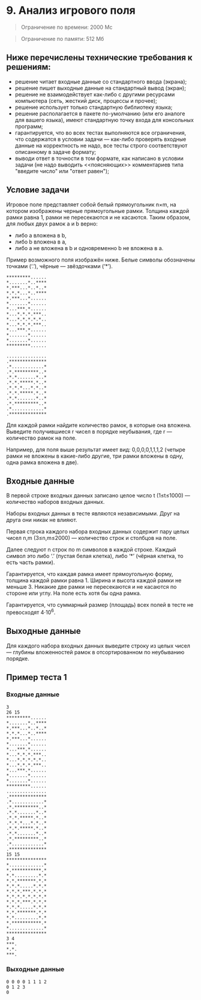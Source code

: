 ﻿# 9. Анализ игрового поля

> Ограничение по времени: 2000 Мс

> Ограничение по памяти: 512 Мб

## Ниже перечислены технические требования к решениям:
- решение читает входные данные со стандартного ввода (экрана);
- решение пишет выходные данные на стандартный вывод (экран);
- решение не взаимодействует как-либо с другими ресурсами компьютера (сеть, жесткий диск, процессы и прочее);
- решение использует только стандартную библиотеку языка;
- решение располагается в пакете по-умолчанию (или его аналоге для вашего языка), имеют стандартную точку входа для консольных программ;
- гарантируется, что во всех тестах выполняются все ограничения, что содержатся в условии задачи — как-либо проверять входные данные на корректность не надо, все тесты строго соответствуют описанному в задаче формату;
- выводи ответ в точности в том формате, как написано в условии задачи (не надо выводить <<поясняющих>> комментариев типа "введите число" или "ответ равен");

## Условие задачи

Игровое поле представляет собой белый прямоугольник n×m, на котором изображены черные прямоугольные рамки. Толщина каждой рамки равна 1, рамки не пересекаются и не касаются. Таким образом, для любых двух рамок a и b верно:
- либо a вложена в b,
- либо b вложена в a,
- либо a не вложена в b и одновременно b не вложена в a.

Пример возможного поля изображён ниже. Белые символы обозначены точками (‘.’), чёрные — звёздочками (‘*’). 

```
*********......
*.......*..****
*.***...*..*..*
*.*.*...*..****
*.***...*......
*.......*......
*...***.*......
*...*.*.*.***..
*...*.*.*.*.*..
*...*.*.*.***..
*...***.*......
*.......*......
*.......*......
*********......

...............
.**************
.*............*
.*.*********..*
.*.*.......*..*
.*.*.*****.*..*
.*.*.*...*.*..*
.*.*.*****.*..*
.*.*.......*..*
.*.*********..*
.*............*
.**************
```

Для каждой рамки найдите количество рамок, в которые она вложена. Выведите получившиеся r чисел в порядке неубывания, где r — количество рамок на поле.

Например, для поля выше результат имеет вид: 0,0,0,0,1,1,1,2 (четыре рамки не вложены в какие-либо другие, три рамки вложены в одну, одна рамка вложена в две).

## Входные данные

В первой строке входных данных записано целое число t (1≤t≤1000) — количество наборов входных данных.

Наборы входных данных в тесте являются независимыми. Друг на друга они никак не влияют.

Первая строка каждого набора входных данных содержит пару целых чисел n,m (3≤n,m≤2000) — количество строк и столбцов на поле.

Далее следуют n строк по m символов в каждой строке. Каждый символ это либо ‘.’ (пустая белая клетка), либо ‘*’ (чёрная клетка, то есть часть рамки).

Гарантируется, что каждая рамка имеет прямоугольную форму, толщина каждой рамки равна 1. Ширина и высота каждой рамки не меньше 3. Никакие две рамки не пересекаются и не касаются по стороне или углу. На поле есть хотя бы одна рамка.

Гарантируется, что суммарный размер (площадь) всех полей в тесте не превосходят 4⋅10<sup>6</sup>.

## Выходные данные

Для каждого набора входных данных выведите строку из целых чисел — глубины вложенностей рамок в отсортированном по неубыванию порядке.

## Пример теста 1

### Входные данные

```
3
26 15
*********......
*.......*..****
*.***...*..*..*
*.*.*...*..****
*.***...*......
*.......*......
*...***.*......
*...*.*.*.***..
*...*.*.*.*.*..
*...*.*.*.***..
*...***.*......
*.......*......
*.......*......
*********......
...............
.**************
.*............*
.*.*********..*
.*.*.......*..*
.*.*.*****.*..*
.*.*.*...*.*..*
.*.*.*****.*..*
.*.*.......*..*
.*.*********..*
.*............*
.**************
15 15
***************
*.............*
*.***********.*
*.*.........*.*
*.*.*******.*.*
*.*.*.....*.*.*
*.*.*.***.*.*.*
*.*.*.*.*.*.*.*
*.*.*.***.*.*.*
*.*.*.....*.*.*
*.*.*******.*.*
*.*.........*.*
*.***********.*
*.............*
***************
3 4
***.
*.*.
***.
```

### Выходные данные

```
0 0 0 0 1 1 1 2 
0 1 2 3 
0 
```